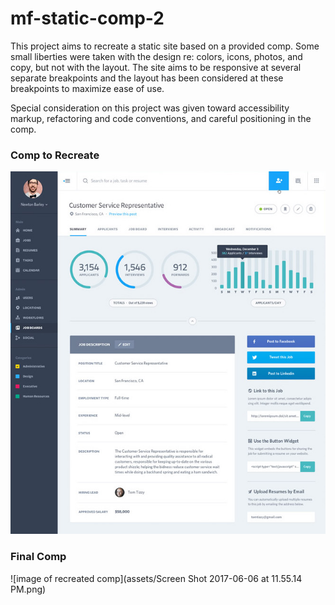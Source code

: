 # mf-static-comp-2

This project aims to recreate a static site based on a provided comp. Some small liberties were taken with the design re: colors, icons, photos, and copy, but not with the layout. The site aims to be responsive at several separate breakpoints and the layout has been considered at these breakpoints to maximize ease of use.

Special consideration on this project was given toward accessibility markup, refactoring and code conventions, and careful positioning in the comp.

### Comp to Recreate

![image of original comp](assets/static-comp-challenge-3.jpg)


### Final Comp
![image of recreated comp](assets/Screen Shot 2017-06-06 at 11.55.14 PM.png)
